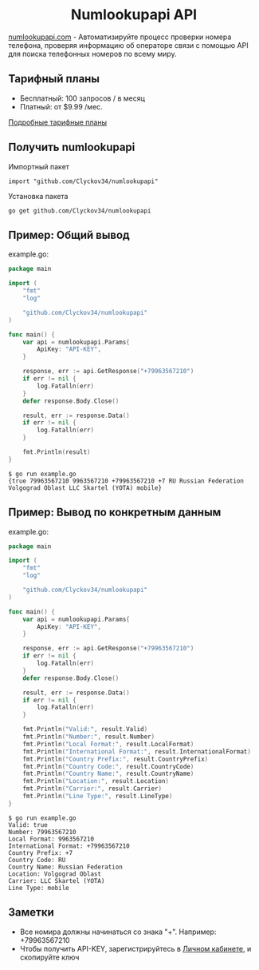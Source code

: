 <div>
    <center>
        <h1>Numlookupapi API</h1>
    </center>
    <p><a href="https://app.numlookupapi.com/" target="_blank">numlookupapi.com</a> - Автоматизируйте процесс проверки номера телефона, проверяя информацию об операторе связи с помощью API для поиска телефонных номеров по всему миру.</p>
<div>
<div>
    <h2>Тарифный планы</h2>
    <ul>
        <li>Бесплатный: 100 запросов / в месяц</li>
        <li>Платный: от $9.99 /мес.</li>
    </ul>
    <p><a href="https://numlookupapi.com/pricing/">Подробные тарифные планы</a></p>
</div>
<div>
    <h2>Получить numlookupapi</h2>
    <p>Импортный пакет</p> 

```
import "github.com/Clyckov34/numlookupapi"
```

<p>Установка пакета</p>

```
go get github.com/Clyckov34/numlookupapi
```
</div>
<div>
    <h2>Пример: Общий вывод</h2>
	<p>example.go:</p>

```go
package main

import (
	"fmt"
	"log"

	"github.com/Clyckov34/numlookupapi"
)

func main() {
	var api = numlookupapi.Params{
		ApiKey: "API-KEY",
	}

	response, err := api.GetResponse("+79963567210")
	if err != nil {
		log.Fatalln(err)
	}
	defer response.Body.Close()

	result, err := response.Data()
	if err != nil {
		log.Fatalln(err)
	}

	fmt.Println(result)
}

```

```
$ go run example.go
{true 79963567210 9963567210 +79963567210 +7 RU Russian Federation Volgograd Oblast LLC Skartel (YOTA) mobile}
```

</div>
<div>
    <h2>Пример: Вывод по конкретным данным</h2>
    <p>example.go:</p>

```go
package main

import (
	"fmt"
	"log"

	"github.com/Clyckov34/numlookupapi"
)

func main() {
	var api = numlookupapi.Params{
		ApiKey: "API-KEY",
	}

	response, err := api.GetResponse("+79963567210")
	if err != nil {
		log.Fatalln(err)
	}
	defer response.Body.Close()

	result, err := response.Data()
	if err != nil {
		log.Fatalln(err)
	}

	fmt.Println("Valid:", result.Valid)
	fmt.Println("Number:", result.Number)
	fmt.Println("Local Format:", result.LocalFormat)
	fmt.Println("International Format:", result.InternationalFormat)
	fmt.Println("Country Prefix:", result.CountryPrefix)
	fmt.Println("Country Code:", result.CountryCode)
	fmt.Println("Country Name:", result.CountryName)
	fmt.Println("Location:", result.Location)
	fmt.Println("Carrier:", result.Carrier)
	fmt.Println("Line Type:", result.LineType)
}

```

```
$ go run example.go
Valid: true
Number: 79963567210
Local Format: 9963567210
International Format: +79963567210
Country Prefix: +7
Country Code: RU
Country Name: Russian Federation
Location: Volgograd Oblast
Carrier: LLC Skartel (YOTA)
Line Type: mobile
```

</div>
<div>
	<h2>Заметки</h2>
	<ul>
		<li>Все номира должны начинаться со знака "+". Например: +79963567210</li>
		<li>Чтобы получить API-KEY, зарегистрируйтесь в <a href="https://app.numlookupapi.com/dashboard">Личном кабинете</a>, и скопируйте ключ</li>
	</ul>
</div>
